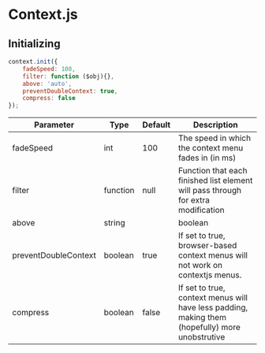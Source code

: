 # Context.js

## Initializing
```js
context.init({
    fadeSpeed: 100,
    filter: function ($obj){},
    above: 'auto',
    preventDoubleContext: true,
    compress: false
});
```
| Parameter            | Type              | Default | Description                                                                                                                                    |
|----------------------|-------------------|---------|------------------------------------------------------------------------------------------------------------------------------------------------|
| fadeSpeed            | int               | 100     | The speed in which the context menu fades in (in ms)                                                                                           |
| filter               | function          | null    | Function that each finished list element will pass through for extra modification                                                              |
| above                | string || boolean | 'auto'  | If set to 'auto' menu will appear as a 'dropup' if there is not enough room below it. Settings to true will make the menu a 'popup' by default |
| preventDoubleContext | boolean           | true    | If set to true, browser-based context menus will not work on contextjs menus.                                                                  |
| compress             | boolean           | false   | If set to true, context menus will have less padding, making them (hopefully) more unobstrutive                                                |
